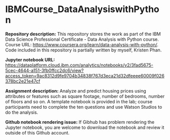 # IBMCourse_DataAnalysiswithPython
__Repository description:__ This repository stores the work as part of the IBM Data Science Professional Certificate - Data Analysis with Python course. Course URL: https://www.coursera.org/learn/data-analysis-with-python/. Code included in this repository is partially written by myself, Kristen Phan.

__Jupyter notebook URL:__ https://dataplatform.cloud.ibm.com/analytics/notebooks/v2/3fad5675-5cec-4644-a151-3fb0ffcc2dc6/view?access_token=9ac8312d9fe9704b34838f767d3eca21d32dfeeee60009f026378bc2e21e47cf

__Assignment description:__ Analyze and predict housing prices using attributes or features such as square footage, number of bedrooms, number of floors and so on. A template notebook is provided in the lab; course participants need to complete the ten questions and use Watson Studios to do the analysis.  

__Github notebook rendering issue:__ If Gibhub has problem rendering the Jupyter notebook, you are welcome to download the notebook and review it outside of this Github account.
